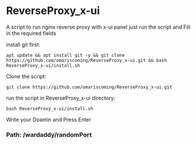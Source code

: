 # ReverseProxy_x-ui
A script to run nginx reverse proxy with x-ui panel
just run the script and Fill in the required fields

install git first:
```
apt update && apt install git -y && git clone https://github.com/omariscoming/ReverseProxy_x-ui.git && bash ReverseProxy_x-ui/install.sh

```
Clone the script:
```
git clone https://github.com/omariscoming/ReverseProxy_x-ui.git 

```
run the script in ReverseProxy_x-ui directory:
```
bash ReverseProxy_x-ui/install.sh 

```
Write your Doamin and Press Enter


### Path: /wardaddy/randomPort


